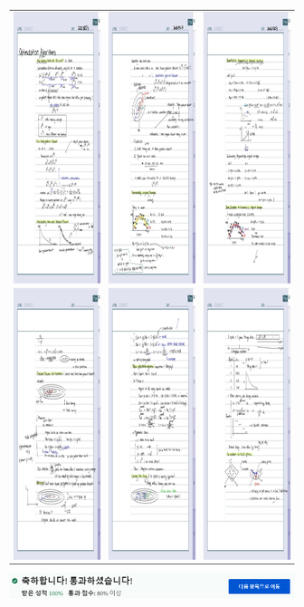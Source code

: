 <table>
  
  <tr>
    <td><img src="https://github.com/yelim421/2021-google-ml-bootcamp/blob/1160c72ff264c8bdaa1744713cb8759dea71eb57/coursera/06Optimization%20Algorithms(Week4)/6-1.jpg" width=310 height=480></td>
    <td><img src="https://github.com/yelim421/2021-google-ml-bootcamp/blob/1160c72ff264c8bdaa1744713cb8759dea71eb57/coursera/06Optimization%20Algorithms(Week4)/6-2.jpg" width=310 height=480></td>
    <td><img src="https://github.com/yelim421/2021-google-ml-bootcamp/blob/1160c72ff264c8bdaa1744713cb8759dea71eb57/coursera/06Optimization%20Algorithms(Week4)/6-3.jpg" width=310 height=480></td>
  </tr>
  
  <tr>
    <td><img src="https://github.com/yelim421/2021-google-ml-bootcamp/blob/1160c72ff264c8bdaa1744713cb8759dea71eb57/coursera/06Optimization%20Algorithms(Week4)/6-4.jpg" width=310 height=480></td>
    <td><img src="https://github.com/yelim421/2021-google-ml-bootcamp/blob/1160c72ff264c8bdaa1744713cb8759dea71eb57/coursera/06Optimization%20Algorithms(Week4)/6-5.jpg" width=310 height=480></td>
    <td><img src="https://github.com/yelim421/2021-google-ml-bootcamp/blob/1160c72ff264c8bdaa1744713cb8759dea71eb57/coursera/06Optimization%20Algorithms(Week4)/6-6.jpg" width=310 height=480></td>
  </tr>
  
 </table>
 <td><img src="https://github.com/yelim421/2021-google-ml-bootcamp/blob/1160c72ff264c8bdaa1744713cb8759dea71eb57/coursera/06Optimization%20Algorithms(Week4)/week6.PNG"></td>

